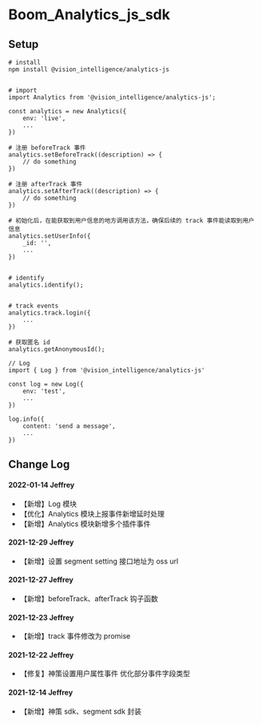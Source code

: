 # Boom_Analytics_js_sdk

## Setup

```
# install
npm install @vision_intelligence/analytics-js


# import
import Analytics from '@vision_intelligence/analytics-js';

const analytics = new Analytics({
    env: 'live',
    ...
})

# 注册 beforeTrack 事件
analytics.setBeforeTrack((description) => {
    // do something
})

# 注册 afterTrack 事件
analytics.setAfterTrack((description) => {
    // do something
})

# 初始化后，在能获取到用户信息的地方调用该方法，确保后续的 track 事件能读取到用户信息
analytics.setUserInfo({
    _id: '',
    ...
})


# identify
analytics.identify();


# track events
analytics.track.login({
    ...
})

# 获取匿名 id
analytics.getAnonymousId();

// Log
import { Log } from '@vision_intelligence/analytics-js'

const log = new Log({
    env: 'test',
    ...
})

log.info({
    content: 'send a message',
    ...
})

```

## Change Log

#### 2022-01-14 Jeffrey

-   【新增】Log 模块
-   【优化】Analytics 模块上报事件新增延时处理
-   【新增】Analytics 模块新增多个插件事件

#### 2021-12-29 Jeffrey

-   【新增】设置 segment setting 接口地址为 oss url

#### 2021-12-27 Jeffrey

-   【新增】beforeTrack、afterTrack 钩子函数

#### 2021-12-23 Jeffrey

-   【新增】track 事件修改为 promise

#### 2021-12-22 Jeffrey

-   【修复】神策设置用户属性事件 优化部分事件字段类型

#### 2021-12-14 Jeffrey

-   【新增】神策 sdk、segment sdk 封装
